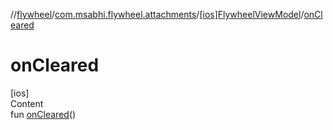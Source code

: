 //[flywheel](../../../index.md)/[com.msabhi.flywheel.attachments](../index.md)/[[ios]FlywheelViewModel](index.md)/[onCleared](on-cleared.md)



# onCleared  
[ios]  
Content  
fun [onCleared](on-cleared.md)()  




